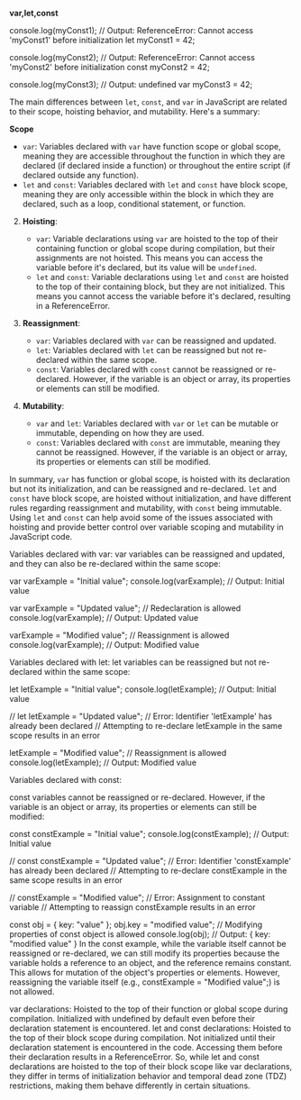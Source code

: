__var,let,const__

console.log(myConst1); // Output: ReferenceError: Cannot access 'myConst1' before initialization
let myConst1 = 42;

console.log(myConst2); // Output: ReferenceError: Cannot access 'myConst2' before initialization
const myConst2 = 42;

console.log(myConst3); // Output: undefined
var myConst3 = 42;


The main differences between `let`, `const`, and `var` in JavaScript are related to their scope, hoisting behavior, and mutability. Here's a summary:

**Scope**
   - `var`: Variables declared with `var` have function scope or global scope, meaning they are accessible throughout the function in which they are declared (if declared inside a function) or throughout the entire script (if declared outside any function).
   - `let` and `const`: Variables declared with `let` and `const` have block scope, meaning they are only accessible within the block in which they are declared, such as a loop, conditional statement, or function.

2. **Hoisting**:
   - `var`: Variable declarations using `var` are hoisted to the top of their containing function or global scope during compilation, but their assignments are not hoisted. This means you can access the variable before it's declared, but its value will be `undefined`.
   - `let` and `const`: Variable declarations using `let` and `const` are hoisted to the top of their containing block, but they are not initialized. This means you cannot access the variable before it's declared, resulting in a ReferenceError.

3. **Reassignment**:
   - `var`: Variables declared with `var` can be reassigned and updated.
   - `let`: Variables declared with `let` can be reassigned but not re-declared within the same scope.
   - `const`: Variables declared with `const` cannot be reassigned or re-declared. However, if the variable is an object or array, its properties or elements can still be modified.

4. **Mutability**:
   - `var` and `let`: Variables declared with `var` or `let` can be mutable or immutable, depending on how they are used.
   - `const`: Variables declared with `const` are immutable, meaning they cannot be reassigned. However, if the variable is an object or array, its properties or elements can still be modified.

In summary, `var` has function or global scope, is hoisted with its declaration but not its initialization, and can be reassigned and re-declared. `let` and `const` have block scope, are hoisted without initialization, and have different rules regarding reassignment and mutability, with `const` being immutable. Using `let` and `const` can help avoid some of the issues associated with hoisting and provide better control over variable scoping and mutability in JavaScript code.

Variables declared with var:
var variables can be reassigned and updated, and they can also be re-declared within the same scope:

var varExample = "Initial value";
console.log(varExample); // Output: Initial value

var varExample = "Updated value"; // Redeclaration is allowed
console.log(varExample); // Output: Updated value

varExample = "Modified value"; // Reassignment is allowed
console.log(varExample); // Output: Modified value

Variables declared with let:
let variables can be reassigned but not re-declared within the same scope:

let letExample = "Initial value";
console.log(letExample); // Output: Initial value

// let letExample = "Updated value"; // Error: Identifier 'letExample' has already been declared
// Attempting to re-declare letExample in the same scope results in an error

letExample = "Modified value"; // Reassignment is allowed
console.log(letExample); // Output: Modified value

Variables declared with const:

const variables cannot be reassigned or re-declared. However, if the variable is an object or array, its properties or elements can still be modified:

const constExample = "Initial value";
console.log(constExample); // Output: Initial value

// const constExample = "Updated value"; // Error: Identifier 'constExample' has already been declared
// Attempting to re-declare constExample in the same scope results in an error

// constExample = "Modified value"; // Error: Assignment to constant variable
// Attempting to reassign constExample results in an error

const obj = { key: "value" };
obj.key = "modified value"; // Modifying properties of const object is allowed
console.log(obj); // Output: { key: "modified value" }
In the const example, while the variable itself cannot be reassigned or re-declared, we can still modify its properties because the variable holds a reference to an object, and the reference remains constant. This allows for mutation of the object's properties or elements. However, reassigning the variable itself (e.g., constExample = "Modified value";) is not allowed.



var declarations:
Hoisted to the top of their function or global scope during compilation.
Initialized with undefined by default even before their declaration statement is encountered.
let and const declarations:
Hoisted to the top of their block scope during compilation.
Not initialized until their declaration statement is encountered in the code.
Accessing them before their declaration results in a ReferenceError.
So, while let and const declarations are hoisted to the top of their block scope like var declarations, they differ in terms of initialization behavior and temporal dead zone (TDZ) restrictions, making them behave differently in certain situations.
